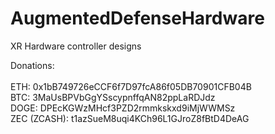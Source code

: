 # AugmentedDefenseHardware
XR Hardware controller designs

Donations:<BR><BR>
ETH: 0x1bB749726eCCF6f7D97fcA86f05DB70901CFB04B<BR>
BTC: 3MaUsBPVbGgYSscypnffqAN82ppLaRDJdz<BR>
DOGE: DPEcKGWzMHcf3PZD2rmmkskxd9iMjWWMSz<BR>
ZEC (ZCASH): t1azSueM8uqi4KCh96L1GJroZ8fBtD4DeAG<BR>
